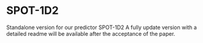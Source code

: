# SPOT-1D2
Standalone version for our predictor SPOT-1D2
A fully update version with a detailed readme will be available after the acceptance of the paper. 
